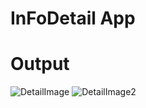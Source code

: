 # InFoDetail App

# Output
![DetailImage](https://user-images.githubusercontent.com/92428908/214209903-8a43967c-e0f2-4dac-9aed-a6ce0e55ed31.jpeg)
![DetailImage2](https://user-images.githubusercontent.com/92428908/214209915-df6d1440-01de-4d9b-83e5-018892023ea0.jpeg)
